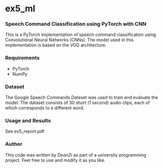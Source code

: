 # ex5_ml
### Speech Command Classification using PyTorch with CNN

This is a PyTorch implementation of speech command classification using Convolutional Neural Networks (CNNs). 
The model used in this implementation is based on the VGG architecture.

### Requirements
* PyTorch
* NumPy

### Dataset
The Google Speech Commands Dataset was used to train and evaluate the model. 
The dataset consists of 30 short (1 second) audio clips, each of which corresponds to a different word.

### Usage and Results
See ex5_report.pdf

### Author
This code was written by *DeanZi* as part of a university programming project. Feel free to use and modify it as you like.
